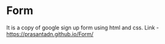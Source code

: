 # Form
It is a copy of google sign up form using html and css.
Link - https://prasantadn.github.io/Form/
